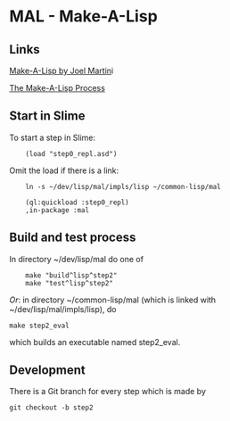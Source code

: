 # MAL - Make-A-Lisp

## Links

[Make-A-Lisp by Joel Martin](https://github.com/kanaka/mal)i

[The Make-A-Lisp Process](https://github.com/kanaka/mal/blob/master/process/guide.md)

## Start in Slime

To start a step in Slime:

```
    (load "step0_repl.asd")
```

Omit the load if there is a link:

```
    ln -s ~/dev/lisp/mal/impls/lisp ~/common-lisp/mal
```

```
    (ql:quickload :step0_repl)
    ,in-package :mal
```

## Build and test process

In directory ~/dev/lisp/mal do one of

``` 
    make "build^lisp^step2"
    make "test^lisp^step2"
```

*Or*: in directory ~/common-lisp/mal (which is linked with ~/dev/lisp/mal/impls/lisp), do

`make step2_eval`

which builds an executable named step2_eval.

## Development

There is a Git branch for every step which is made by

`git checkout -b step2`

